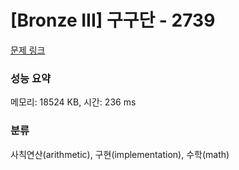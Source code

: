 # [Bronze III] 구구단 - 2739 

[문제 링크](https://www.acmicpc.net/problem/2739) 

### 성능 요약

메모리: 18524 KB, 시간: 236 ms

### 분류

사칙연산(arithmetic), 구현(implementation), 수학(math)

